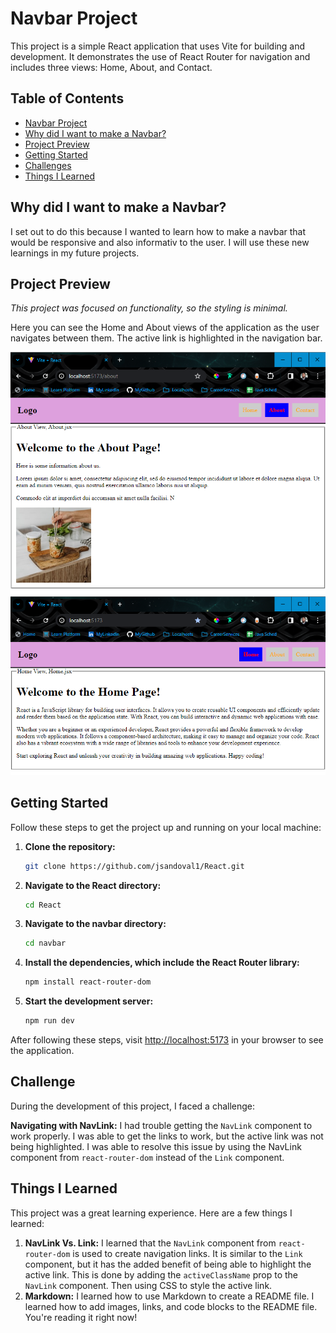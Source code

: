 # Navbar Project
This project is a simple React application that uses Vite for building and development. It demonstrates the use of React Router for navigation and includes three views: Home, About, and Contact.

## Table of Contents
- [Navbar Project](#navbar-project)
- [Why did I want to make a Navbar?](#why-did-i-want-to-make-a-navbar)
- [Project Preview](#project-preview)
- [Getting Started](#getting-started)
- [Challenges](#challenges)
- [Things I Learned](#things-i-learned)

## Why did I want to make a Navbar?
I set out to do this because I wanted to learn how to make a navbar that would be responsive and also informativ to the user. I will use these new learnings in my future projects.

## Project Preview
_This project was focused on functionality, so the styling is minimal._

Here you can see the Home and About views of the application as the user navigates between them. The active link is highlighted in the navigation bar.

![Screenshot of Home view](./images/NavBarHomePage.png)
![Screenshot of About view](./images/NavBarAboutPage.png)


## Getting Started
Follow these steps to get the project up and running on your local machine:

1. **Clone the repository:**

    ```sh
    git clone https://github.com/jsandoval1/React.git
    ```

2. **Navigate to the React directory:**

    ```sh
    cd React
    ```

3. **Navigate to the navbar directory:**

    ```sh
    cd navbar
    ```

4. **Install the dependencies, which include the React Router library:**

    ```sh
    npm install react-router-dom
    ```

5. **Start the development server:**

    ```sh
    npm run dev
    ```

After following these steps, visit [http://localhost:5173](http://localhost:5173) in your browser to see the application.

## Challenge
During the development of this project, I faced a challenge:

**Navigating with NavLink:** I had trouble getting the `NavLink` component to work properly. I was able to get the links to work, but the active link was not being highlighted. I was able to resolve this issue by using the NavLink component from `react-router-dom` instead of the `Link` component.

## Things I Learned
This project was a great learning experience. Here are a few things I learned:

1. **NavLink Vs. Link:** I learned that the `NavLink` component from `react-router-dom` is used to create navigation links. It is similar to the `Link` component, but it has the added benefit of being able to highlight the active link. This is done by adding the `activeClassName` prop to the `NavLink` component. Then using CSS to style the active link.
2. **Markdown:** I learned how to use Markdown to create a README file. I learned how to add images, links, and code blocks to the README file. You're reading it right now!